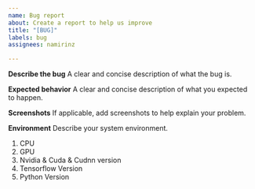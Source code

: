 ```yaml
---
name: Bug report
about: Create a report to help us improve
title: "[BUG]"
labels: bug
assignees: namirinz

---
```


**Describe the bug**
A clear and concise description of what the bug is.

**Expected behavior**
A clear and concise description of what you expected to happen.

**Screenshots**
If applicable, add screenshots to help explain your problem.

**Environment**
Describe your system environment.
1. CPU
2. GPU
3. Nvidia & Cuda & Cudnn version
4. Tensorflow Version
5. Python Version
